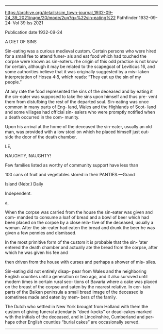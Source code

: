 
---

https://archive.org/details/sim_town-journal_1932-09-24_39_2021/page/20/mode/2up?q=%22sin-eating%22
Pathfinder  1932-09-24: Vol 39 Iss 2021

Publication date 1932-09-24


A DIET OF SINS 

Sin-eating was a curious medieval 
custom. Certain persons who were 
hired for a small fee to attend funer- 
als and eat food which had touched 
the corpse were known as sin-eaters. 
rhe origin of this odd practice is not 
know for certain, although it may be 
related to the scapegoat of Leviticus 
16, and some authorities believe that 
it was originally suggested by a mis- 
laken interpretation of Hosea 4:8, 
which reads: “They eat up the sin of 
my people.” 

At any rate the food represented the 
sins of the deceased and by eating it 
ihe sin-eater was supposed to take 
lhe sins upon himself and thus pre- 
vent them from distufbing the rest 
of the departed soul. Sin-eating was 
once common in many parts of Eng- 
land, Wales and the Highlands of Scot- 
land and some villages had official sin- 
ealers who were promptly notified 
when a death occurred in the com- 
munity. 

Upon his arrival at the home of the 
deceased the sin-eater, usually an old 
man, was provided with a low stool 
on which he placed himself just out- 
side the door of the death chamber. 


LE, 


NAUGHTY, NAUGHTY! 


Few families listed as worthy of 
community support have less than 


100 cans of fruit and vegetables 
stored in their PANTIES.—Grand 


Island (Nebr.) Daily 





Independent. 


a, 





When the corpse was carried from the 
house the sin-eater was given and com- 
manded to consume a loaf of bread 
and a bowl of beer which had been 
placed on the corpse by a close rela- 
tive of the deceased, usually a woman. 
After the sin-eater had eaten the bread 
and drunk the beer he was given a 
few pennies and dismissed. 

In the most primitive form of the 
custom it is probable that the sin- 
‘ater entered the death chamber and 
actually ate the bread from the corpse, 
after which he was given his fee and 


then driven from the house with 
curses and perhaps a shower of mis- 
siles. 


Sin-eating did not entirely disap- 
pear from Wales and the neighboring 
English counties until a generation 
or two ago, and it also survived until 
modern times in certain rural sec- 
tions of Bavaria where a cake was 
placed on the breast of the corpse and 
saten by the nearest relative. In cer- 
tain parts of the Balkan peninsula a 
small bread image of the deceased is 
sometimes made and eaten by mem- 
bers of the family. 

The Dutch who settled in New York 
brought from Holland with them the 
custom of giving funeral attendants 
“doed-kocks” or dead-cakes marked 
with the initials of the deceased, and 
in Lincolnshire, Cumberland and per- 
haps other English counties “burial 
cakes” are occasionally served. 


---

